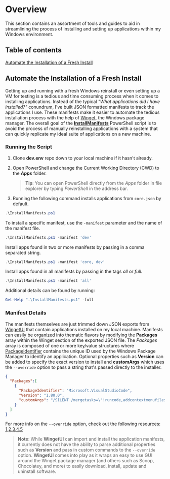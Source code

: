 # Overview

This section contains an assortment of tools and guides to aid in streamlining the process of installing and setting up applications within my Windows environment.

## Table of contents

[Automate the Installation of a Fresh Install](#automate-the-installation-of-a-fresh-install)

## Automate the Installation of a Fresh Install

Getting up and running with a fresh Windows reinstall or even setting up a VM for testing is a tedious and time consuming process when it comes to installing applications. Instead of the typical *"What applications did I have installed?"* conundrum, I've built JSON formatted manifests to track the applications I use. These manifests make it easier to automate the tedious installation process with the help of [Winget](https://github.com/microsoft/winget-cli), the Windows package manager.  The overall goal of the [**InstallManifests**](InstallManifests.ps1) PowerShell script is to avoid the process of manually reinstalling applications with a system that can quickly replicate my ideal suite of applications on a new machine.

### Running the Script

1. Clone **dev.env** repo down to your local machine if it hasn't already.
2. Open PowerShell and change the Current Working Directory (CWD) to the ***Apps*** folder.

   > **Tip**: You can open PowerShell directly from the *Apps* folder in file explorer by typing *PowerShell* in the address bar.
   >
3. Running the following command installs applications from `core.json` by default.

```PowerShell
.\InstallManifests.ps1
```

To install a specific manifest, use the `-manifest` parameter and the name of the manifest file.

```PowerShell
.\InstallManifests.ps1 -manifest 'dev'
```

Install apps found in two or more manifests by passing in a comma separated string.

```PowerShell
.\InstallManifests.ps1 -manifest 'core, dev'
```

Install apps found in all manifests by passing in the tags *all* or *full.*

```PowerShell
.\InstallManifests.ps1 -manifest 'all'
```

Additional details can be found by running:

```PowerShell
Get-Help ".\InstallManifests.ps1" -full
```

### Manifest Details

The manifests themselves are just trimmed down JSON exports from [WingetUI](https://github.com/marticliment/WingetUI) that contain applications installed on my local machine. Manifests can easily be organized into thematic flavors by modifying the **Packages** array within the Winget section of the exported JSON file. The *Packages* array is composed of one or more key/value structures where [PackageIdentifier](https://github.com/microsoft/winget-cli/blob/9200b51529978b3ae031edd5ca6d585625381eb5/schemas/JSON/packages/packages.schema.2.0.json#L76C19-L76C19) contains the unique ID used by the Windows Package Manager to identify an application. Optional properties such as **Version** can be added to specify the exact version to install and **customArgs** which uses the `--override` option to pass a string that's passed directly to the installer.

```json
{
  "Packages":[
    {
      "PackageIdentifier": "Microsoft.VisualStudioCode",
      "Version": "1.80.0",
      "customArgs": "/SILENT /mergetasks=\"!runcode,addcontextmenufiles,addcontextmenufolders\""
    }
  ]
}
```

For more info on the `--override` option, check out the following resources: [1](https://github.com/microsoft/winget-cli/discussions/1798),[2](https://learn.microsoft.com/en-us/visualstudio/install/use-command-line-parameters-to-install-visual-studio?view=vs-2019#use-winget-to-install-or-modify-visual-studio),[3](https://www.techwatching.dev/posts/winget-override),[4](https://www.devjev.nl/posts/2022/getting-along-with-winget-advanced-installation/),[5](https://winaero.com/install-a-winget-app-with-custom-arguments-and-command-line-switches/)

> **Note**: While **WingetUI** can import and install the application manifests, it currently does not have the ability to parse additional properties such as **Version** and pass in custom commands to the `--override` option. **WingetUI** comes into play as it wraps an easy to use GUI around the Winget package manager (and others such as Scoop, Chocolatey, and more) to easily download, install, update and uninstall software.
